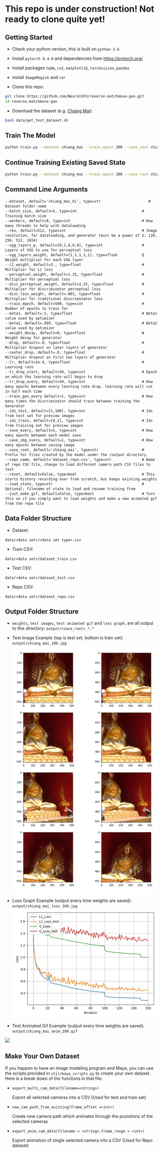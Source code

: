 
# This repo is under construction! Not ready to clone quite yet!


## Getting Started
- Check your python version, this is built on `python 3.6`
- Install `pytorch 0.4.0` and dependencies from https://pytorch.org/
- Install packages `tqdm`, `cv2`, `matplotlib`, `torchvision`, `pandas`
- Install `ImageMagick` and `rar`

- Clone this repo:
```bash
git clone https://github.com/NeuralVFX/reverse-matchmove-gan.git
cd reverse-matchmove-gan
```
- Download the dataset (e.g. [Chiang Mai](http://neuralvfx.com/datasets/reverse_matchmove/chiang_mai_hi.rar)):
```bash
bash data/get_test_dataset.sh
```

## Train The Model
```bash
python train.py --dataset chiang_mai --train_epoch 200 --save_root chiang_mai
```

## Continue Training Existing Saved State
```bash
python train.py --dataset chiang_mai --train_epoch 200 --save_root chiang_mai --load_state output/chiang_mai_3.json
```

## Command Line Arguments
```
--dataset, default='chiang_mai_hi', type=str                      # Dataset folder name
--batch_size, default=5, type=int                              # Training batch size
--workers, default=8, type=int                                 # How many threads to help with dataloading
--res, default=512, type=int                                   # Image resolution, for dataloading, and generator (must be a power of 2: 128, 256, 512, 1024)
--vgg_layers_p, default=[0,2,4,6,8], type=int                  # Layers of VGG to use for perceptual loss
--vgg_layers_weight, default=[1,1,1,1,1], type=float           @ Weight multiplier for each VGG layer 
--l1_weight, default=3., type=float                            # Multiplier for L1 loss
--perceptual_weight, default=1.25, type=float                  # Multiplier for perceptual loss
--disc_perceptual_weight, default=1.25, type=float             # Multiplier for discriminator perceptual loss
--disc_loss_weight, default=.001, type=float                   # Multiplier for traditional discriminator loss
--train_epoch, default=500, type=int                           # Number of epochs to train for
--beta1, default=.5, type=float                                # Beta1 value used by optimizer
--beta2, default=.999, type=float                              # Beta2 value used by optimizer
--weight_decay, default=0, type=float                          W Weight decay for generator
--drop, default=.0, type=float                                 # Multiplier dropout on later layers of generator
--center_drop, default=.0, type=float                          # Multiplier dropout on first two layers of generator
--lr, default=2e-4, type=float                                 # Learning rate
--lr_drop_start, default=50, type=int                          # Epoch on which the learning rate will begin to drop
--lr_drop_every, default=50, type=int                          # How many epochs between every learning rate drop, learning rate will cut in half each time
--train_gen_every default=1, type=int                          # How many times the Discriminator should train between training the Generator
--ids_test, default=[1,100], type=int                          # Ids from test set for preview images
--ids_train, default=[0,2], type=int                           # Ids from training set for preview images
--save_every, default=5, type=int                              # How many epochs between each model save
--save_img_every, default=1, type=int                          # How many epochs between saving image
--save_root, default='chiang_mai', type=str                    # Prefix for files created by the model under the /output directory
--repo_name, default='dataset_repo.csv', type=str              # Name of repo CSV file, change to load different camera path CSV files to test     
--reset, default=False, type=bool                              # This starts history recording over from scratch, but keeps existing weights
--load_state, type=str                                         # Optional: filename of state to load and resume training from
--just_make_gif, default=False, type=bool                      # Turn this on if you simply want to load weights and make a new animated gif from the repo file    
```

## Data Folder Structure

- Dataset:

`data/<data set>/<data set type>.csv`

- Train CSV:

`data/<data set>/dataset_train.csv`

- Test CSV:

`data/<data set>/dataset_test.csv`

- Repo CSV:

`data/<data set>/dataset_repo.csv`

## Output Folder Structure

- `weights`, `test images`, `test animated gif` and `loss graph`, are all output to this directory: `output/<save_root>_*.*`

- Test Image Example (top is test set, bottom is train set): `output/chiang_mai_100.jpg`
![](output/chiang_mai_100.jpg)

- Loss Graph Example (output every time weights are saved): `output/chiang_mai_loss_160.jpg`
![](output/chiang_mai_loss_160.jpg)

- Test Animated Gif Example (output every time weights are saved): `output/chiang_mai_anim_100.gif`

![](examples/anim_example.gif)

## Make Your Own Dataset

If you happen to have an image modeling program and Maya, you can use the scripts provided in `util/maya_scripts.py` to create your own dataset. Here is a break down of the functions in that file:

- `export_multi_cam_data(filename=<string>)`
  
  Export all selected cameras into a CSV (Used for test and train set)

- `new_cam_path_from_existing(frame_offset =<int>)`
  
  Create new camera path which animates through the posisitons of the selected cameras
  
- `export_anim_cam_data(filename = <string>,frame_range = <int>)`
  
  Export animation of single selected camera into a CSV (Used for Repo dataset)

